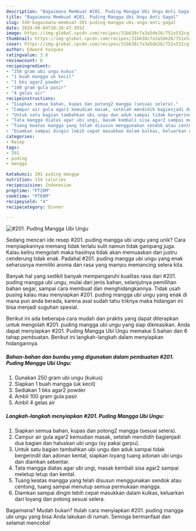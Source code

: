 ```yaml
---
description: "Bagaimana Membuat #201. Puding Mangga Ubi Ungu Anti Gagal"
title: "Bagaimana Membuat #201. Puding Mangga Ubi Ungu Anti Gagal"
slug: 549-bagaimana-membuat-201-puding-mangga-ubi-ungu-anti-gagal
date: 2020-08-04T10:20:47.955Z
image: https://img-global.cpcdn.com/recipes/31b638c7a3a5de26/751x532cq70/201-puding-mangga-ubi-ungu-foto-resep-utama.jpg
thumbnail: https://img-global.cpcdn.com/recipes/31b638c7a3a5de26/751x532cq70/201-puding-mangga-ubi-ungu-foto-resep-utama.jpg
cover: https://img-global.cpcdn.com/recipes/31b638c7a3a5de26/751x532cq70/201-puding-mangga-ubi-ungu-foto-resep-utama.jpg
author: Edward Vasquez
ratingvalue: 3.8
reviewcount: 8
recipeingredient:
- "250 gram ubi ungu kukus"
- "1 buah mangga uk kecil"
- "1 bks agar2 powder"
- "100 gram gula pasir"
- "4 gelas air"
recipeinstructions:
- "Siapkan semua bahan, kupas dan potong2 mangga (sesuai selera)."
- "Campur air gula agar2 kemudian masak, setelah mendidih bagienjadi dua bagian dan haluskan ubi ungu (sy pakai garpu)."
- "Untuk satu bagian tambahkan ubi ungu dan aduk sampai tidak bergerindil dan adonan kental, siapkan loyang tuang adonan ubi ungu dan diamkan sebentar."
- "Tata mangga diatas agar ubi ungi, masak kembali sisa agar2 sampai meletup letup dan kental."
- "Tuang keatas mangga yang telah disusun menggunakan sendok atau centong, tuang sampai menutup semua permukaan mangga."
- "Diamkan sampai dingin lebih cepat masukkan dalam kulkas, keluarkan dari loyang dan potong sesuai selera."
categories:
- Resep
tags:
- 201
- puding
- mangga

katakunci: 201 puding mangga 
nutrition: 154 calories
recipecuisine: Indonesian
preptime: "PT20M"
cooktime: "PT60M"
recipeyield: "4"
recipecategory: Dinner

---
```



![#201. Puding Mangga Ubi Ungu](https://img-global.cpcdn.com/recipes/31b638c7a3a5de26/751x532cq70/201-puding-mangga-ubi-ungu-foto-resep-utama.jpg)

Sedang mencari ide resep #201. puding mangga ubi ungu yang unik? Cara menyiapkannya memang tidak terlalu sulit namun tidak gampang juga. Kalau keliru mengolah maka hasilnya tidak akan memuaskan dan justru cenderung tidak enak. Padahal #201. puding mangga ubi ungu yang enak seharusnya memiliki aroma dan rasa yang mampu memancing selera kita.

Banyak hal yang sedikit banyak mempengaruhi kualitas rasa dari #201. puding mangga ubi ungu, mulai dari jenis bahan, selanjutnya pemilihan bahan segar, sampai cara membuat dan menghidangkannya. Tidak usah pusing kalau mau menyiapkan #201. puding mangga ubi ungu yang enak di mana pun anda berada, karena asal sudah tahu triknya maka hidangan ini bisa menjadi suguhan spesial.




Berikut ini ada beberapa cara mudah dan praktis yang dapat diterapkan untuk mengolah #201. puding mangga ubi ungu yang siap dikreasikan. Anda dapat menyiapkan #201. Puding Mangga Ubi Ungu memakai 5 bahan dan 6 tahap pembuatan. Berikut ini langkah-langkah dalam menyiapkan hidangannya.

<!--inarticleads1-->

##### Bahan-bahan dan bumbu yang digunakan dalam pembuatan #201. Puding Mangga Ubi Ungu:

1. Gunakan 250 gram ubi ungu (kukus)
1. Siapkan 1 buah mangga (uk kecil)
1. Sediakan 1 bks agar2 powder
1. Ambil 100 gram gula pasir
1. Ambil 4 gelas air




<!--inarticleads2-->

##### Langkah-langkah menyiapkan #201. Puding Mangga Ubi Ungu:

1. Siapkan semua bahan, kupas dan potong2 mangga (sesuai selera).
1. Campur air gula agar2 kemudian masak, setelah mendidih bagienjadi dua bagian dan haluskan ubi ungu (sy pakai garpu).
1. Untuk satu bagian tambahkan ubi ungu dan aduk sampai tidak bergerindil dan adonan kental, siapkan loyang tuang adonan ubi ungu dan diamkan sebentar.
1. Tata mangga diatas agar ubi ungi, masak kembali sisa agar2 sampai meletup letup dan kental.
1. Tuang keatas mangga yang telah disusun menggunakan sendok atau centong, tuang sampai menutup semua permukaan mangga.
1. Diamkan sampai dingin lebih cepat masukkan dalam kulkas, keluarkan dari loyang dan potong sesuai selera.




Bagaimana? Mudah bukan? Itulah cara menyiapkan #201. puding mangga ubi ungu yang bisa Anda lakukan di rumah. Semoga bermanfaat dan selamat mencoba!
